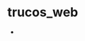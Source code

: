# trucos_web
-
<?xml version="1.0" encoding="utf-8"?>
<odoo>
        <template id="assets_backend" name="note assets" inherit_id="web.assets_backend">
            <xpath expr="." position="inside">
                <link rel="stylesheet" href="/note/static/src/css/note.css"/>
            </xpath>
        </template>
</odoo>

